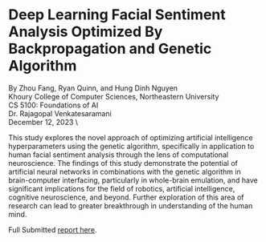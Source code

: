 # Deep Learning Facial Sentiment Analysis Optimized By Backpropagation and Genetic Algorithm
By Zhou Fang, Ryan Quinn, and Hung Dinh Nguyen \
Khoury College of Computer Sciences, Northeastern University \
CS 5100: Foundations of AI \
Dr. Rajagopal Venkatesaramani \
December 12, 2023 \

This study explores the novel approach of optimizing artificial intelligence hyperparameters using the genetic algorithm, specifically in application to human facial sentiment analysis through the lens of computational neuroscience. The findings of this study demonstrate the potential of artificial neural networks in combinations with the genetic algorithm in brain-computer interfacing, particularly in whole-brain emulation, and have significant implications for the field of robotics, artificial intelligence, cognitive neuroscience, and beyond. Further exploration of this area of research can lead to greater breakthrough in understanding of the human mind.


Full Submitted [report here](https://docs.google.com/document/d/1OUTqsxplhyr-uUtT7hGkkOegf95NMoqT7JC_kZ1eztw/edit?usp=sharing).
